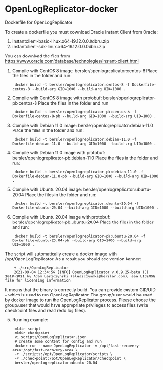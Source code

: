 # OpenLogReplicator-docker
Dockerfile for OpenLogReplicator

To create a dockerfile you must download Oracle Instant Client from Oracle:
1. instantclient-basic-linux.x64-19.12.0.0.0dbru.zip
2. instantclient-sdk-linux.x64-19.12.0.0.0dbru.zip

You can download the files from https://www.oracle.com/database/technologies/instant-client.html

1. Compile with CentOS 8 image: bersler/openlogreplicator:centos-8
Place the files in the folder and run:

        docker build -t bersler/openlogreplicator:centos-8 -f Dockerfile-centos-8 --build-arg GID=1000 --build-arg UID=1000 .

2. Compile with CentOS 8 image with protobuf: bersler/openlogreplicator-pb:centos-8
Place the files in the folder and run:

        docker build -t bersler/openlogreplicator-pb:centos-8 -f Dockerfile-centos-8-pb --build-arg GID=1000 --build-arg UID=1000 .

3. Compile with Debian 11.0 image: bersler/openlogreplicator:debian-11.0
Place the files in the folder and run:

        docker build -t bersler/openlogreplicator:debian-11.0 -f Dockerfile-debian-11.0 --build-arg GID=1000 --build-arg UID=1000 .

4. Compile with Debian 11.0 image with protobuf: bersler/openlogreplicator-pb:debian-11.0
Place the files in the folder and run:

        docker build -t bersler/openlogreplicator-pb:debian-11.0 -f Dockerfile-debian-11.0-pb --build-arg GID=1000 --build-arg UID=1000 .

5. Compile with Ubuntu 20.04 image: bersler/openlogreplicator:ubuntu-20.04
Place the files in the folder and run:

        docker build -t bersler/openlogreplicator:ubuntu-20.04 -f Dockerfile-ubuntu-20.04 --build-arg GID=1000 --build-arg UID=1000 .

6. Compile with Ubuntu 20.04 image with protobuf: bersler/openlogreplicator-pb:ubuntu-20.04
Place the files in the folder and run:

        docker build -t bersler/openlogreplicator-pb:ubuntu-20.04 -f Dockerfile-ubuntu-20.04-pb --build-arg GID=1000 --build-arg UID=1000 .


The script will automatically create a docker image with /opt/OpenLogReplicator. As a result you should see version banner:

        + ./src/OpenLogReplicator
        2021-09-04 12:34:56 [INFO] OpenLogReplicator v.0.9.25-beta (C) 2018-2021 by Adam Leszczynski (aleszczynski@bersler.com), see LICENSE file for licensing information

It means that the binary is correctly build. You can provide custom GID/UID - which is used to run OpenLogReplicator. The group/user would be used by docker image to run the OpenLogReplicator process. Please choose the group/user that would have appropriate privileges to access files (write checkpoint files and read redo log files).

5. Running example:

        mkdir script
        mkdir checkpoint
        vi scripts/OpenLogReplicator.json
        # create some content for config and run
        docker run --name OpenLogReplicator -v /opt/fast-recovery-area:/opt/fast-recovery-area \
        -v ./scripts:/opt/OpenLogReplicator/scripts \
        -v ./checkpoint:/opt/OpenLogReplicator/checkpoint \
        bersler/openlogreplicator:ubuntu-20.04
